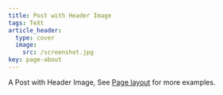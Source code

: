 ```yaml
---
title: Post with Header Image
tags: TeXt
article_header:
  type: cover
  image:
    src: /screenshot.jpg
key: page-about
---
```


A Post with Header Image, See [Page layout](https://tianqi.name/jekyll-TeXt-theme/samples.html#page-layout) for more examples.

<!--more-->

